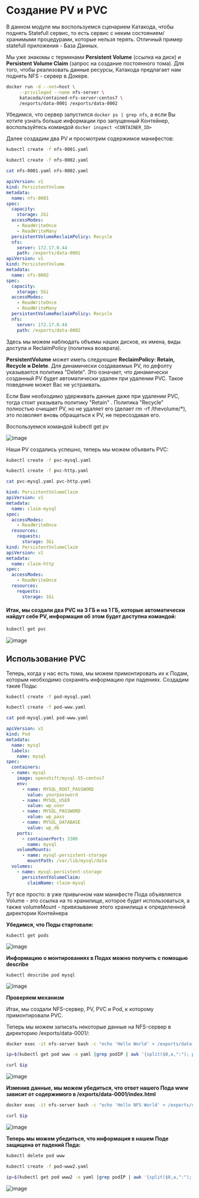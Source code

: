 # Создание PV и PVC

В данном модуле мы воспользуемся сценарием Катакода, чтобы поднять Statefull сервис, то есть сервис с неким состоянием/хранимыми процедурами, которые нельзя терять. Отличный пример statefull приложения - База Данных.


Мы уже знакомы с терминами **Persistent Volume** (ссылка на диск)  и **Persistent Volume Claim** (запрос на создание постоянного тома). Для того, чтобы реализовать данные ресурсы, Катакода предлагает нам поднять NFS - сервер в Докере.

```bash
docker run -d --net=host \
     --privileged --name nfs-server \
     katacoda/contained-nfs-server:centos7 \
     /exports/data-0001 /exports/data-0002
```

Убедимся, что сервер запустился ```docker ps | grep nfs```, а если Вы хотите узнать больше информации про запущенный Контейнер, воспользуйтесь командой 
```docker inspect <CONTAINER_ID>```

Далее создадим два PV и просмотрим содержимое манифестов:

```bash
kubectl create -f nfs-0001.yaml

kubectl create -f nfs-0002.yaml

cat nfs-0001.yaml nfs-0002.yaml
```

```yaml
apiVersion: v1
kind: PersistentVolume
metadata:
  name: nfs-0001
spec:
  capacity:
    storage: 2Gi
  accessModes:
    - ReadWriteOnce
    - ReadWriteMany
  persistentVolumeReclaimPolicy: Recycle
  nfs:
    server: 172.17.0.44
    path: /exports/data-0001
apiVersion: v1
kind: PersistentVolume
metadata:
  name: nfs-0002
spec:
  capacity:
    storage: 5Gi
  accessModes:
    - ReadWriteOnce
    - ReadWriteMany
  persistentVolumeReclaimPolicy: Recycle
  nfs:
    server: 172.17.0.44
    path: /exports/data-0002
```


Здесь мы можем наблюдать объемы наших дисков, их имена, виды доступа и ReclaimPolicy (политика возврата).

**PersistentVolume** может иметь следующие **ReclaimPolicy: Retain, Recycle и Delete**. Для динамически создаваемых PV, по дефолту указывается политика "Delete". Это означает, что динамически созданный PV будет автоматически удален при удалении PVC. Такое поведение может Вас не устраивать. 


Если Вам необходимо удерживать данные даже при удалении PVC, тогда стоит указывать политику "Retain" . Политика "Recycle" полностью очищает PV, но не удаляет его (делает rm -rf /thevolume/*), это позволяет вновь обращаться к PV, не пересоздавая его.

Воспользуемся командой kubectl get pv

![image](https://user-images.githubusercontent.com/79608549/209572221-94cb975f-6d12-4cce-a88d-50b3649637c7.png)


Наши PV создались успешно, теперь мы можем объявить PVC:

```bash
kubectl create -f pvc-mysql.yaml

kubectl create -f pvc-http.yaml

cat pvc-mysql.yaml pvc-http.yaml
```

```yaml
kind: PersistentVolumeClaim
apiVersion: v1
metadata:
  name: claim-mysql
spec:
  accessModes:
    - ReadWriteOnce
  resources:
    requests:
      storage: 3Gi
kind: PersistentVolumeClaim
apiVersion: v1
metadata:
  name: claim-http
spec:
  accessModes:
    - ReadWriteOnce
  resources:
    requests:
      storage: 1Gi
```


#### Итак, мы создали два PVC на 3 ГБ и на 1 ГБ, которые автоматически найдут себе PV, информация об этом будет доступна командой:

```bash
kubectl get pvc
```

![image](https://user-images.githubusercontent.com/79608549/209572238-47311ff2-d48d-4729-a06a-b07d15022711.png)


## Использование PVC
Теперь, когда у нас есть тома, мы можем примонтировать их к Подам, которым необходимо сохранять информацию при падениях. Создадим такие Поды:

```bash
kubectl create -f pod-mysql.yaml

kubectl create -f pod-www.yaml

cat pod-mysql.yaml pod-www.yaml
```

```yaml
apiVersion: v1
kind: Pod
metadata:
  name: mysql
  labels:
    name: mysql
spec:
  containers:
  - name: mysql
    image: openshift/mysql-55-centos7
    env:
      - name: MYSQL_ROOT_PASSWORD
        value: yourpassword
      - name: MYSQL_USER
        value: wp_user
      - name: MYSQL_PASSWORD
        value: wp_pass
      - name: MYSQL_DATABASE
        value: wp_db
    ports:
      - containerPort: 3306
        name: mysql
    volumeMounts:
      - name: mysql-persistent-storage
        mountPath: /var/lib/mysql/data
  volumes:
    - name: mysql-persistent-storage
      persistentVolumeClaim:
        claimName: claim-mysql
```


Тут все просто: в уже привычном нам манифесте Пода объявляется Volume - это ссылка на то хранилище, которое будет использоваться, а также volumeMount - привязывание этого хранилища к определенной директории Контейнера


**Убедимся, что Поды стартовали:**

```kubectl get pods```

![image](https://user-images.githubusercontent.com/79608549/209572267-f640b72f-2bb0-4b18-8659-f89744f0c61b.png)

**Информацию о монтированиях в Подах можно получить с помощью describe**

```kubectl describe pod mysql```

![image](https://user-images.githubusercontent.com/79608549/209572288-f14de733-886b-449c-99ff-138cf9aad392.png)

**Проверяем механизм**


Итак, мы создали NFS-сервер, PV, PVC и Pod, к которому примонтировали PVC.

Теперь мы можем записать некоторые данные на NFS-сервер в директорию /exports/data-0001/: 

```bash
docker exec -it nfs-server bash -c "echo 'Hello World' > /exports/data-0001/index.html"

ip=$(kubectl get pod www -o yaml |grep podIP | awk '{split($0,a,":"); print a[2]}'); echo $ip

curl $ip
```

![image](https://user-images.githubusercontent.com/79608549/209572311-19c07321-ebf8-4e50-a7de-d294f740f8ab.png)

**Изменив данные, мы можем убедиться, что ответ нашего Пода www зависит от содержимого в /exports/data-0001/index.html**

```bash
docker exec -it nfs-server bash -c "echo 'Hello NFS World' > /exports/data-0001/index.html"

curl $ip
```

![image](https://user-images.githubusercontent.com/79608549/209572334-6f418ecf-406f-41c8-9288-8c3b83e6e0be.png)

**Теперь мы можем убедиться, что информация в нашем Поде защищена от падений Пода:**

```bash 
kubectl delete pod www

kubectl create -f pod-www2.yaml

ip=$(kubectl get pod www2 -o yaml |grep podIP | awk '{split($0,a,":"); print a[2]}'); curl $ip
```

![image](https://user-images.githubusercontent.com/79608549/209572350-cac5eb48-fef5-4437-8cd3-9ef57fab8ea0.png)


